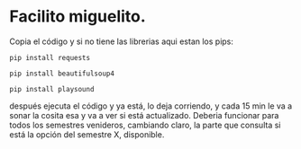 # Facilito miguelito.
Copia el código y si no tiene las librerias aqui estan los pips:

<code>pip install requests</code>

<code>pip install beautifulsoup4</code>  

<code>pip install playsound</code>


después ejecuta el código y ya está, lo deja corriendo, y cada 15 min le va a sonar la cosita esa y va a ver si está actualizado.
Deberia funcionar para todos los semestres venideros, cambiando claro, la parte que consulta si está la opción del semestre X,  disponible.

